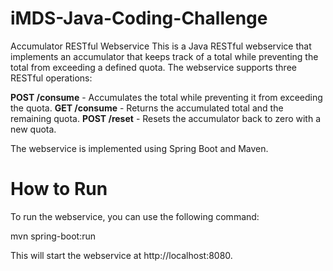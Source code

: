 # iMDS-Java-Coding-Challenge

Accumulator RESTful Webservice
This is a Java RESTful webservice that implements an accumulator that keeps track of a total while preventing the total from exceeding a defined quota. The webservice supports three RESTful operations:

**POST /consume** - Accumulates the total while preventing it from exceeding the quota.
**GET /consume** - Returns the accumulated total and the remaining quota.
**POST /reset** - Resets the accumulator back to zero with a new quota.

The webservice is implemented using Spring Boot and Maven.

# How to Run
To run the webservice, you can use the following command:

mvn spring-boot:run

This will start the webservice at http://localhost:8080.
